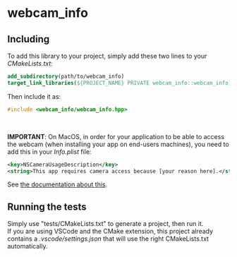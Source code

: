 # webcam_info

## Including

To add this library to your project, simply add these two lines to your *CMakeLists.txt*:
```cmake
add_subdirectory(path/to/webcam_info)
target_link_libraries(${PROJECT_NAME} PRIVATE webcam_info::webcam_info)
```

Then include it as:
```cpp
#include <webcam_info/webcam_info.hpp>
```
<br/>

**IMPORTANT**: On MacOS, in order for your application to be able to access the webcam (when installing your app on end-users machines), you need to add this in your *Info.plist* file:
```xml
<key>NSCameraUsageDescription</key>
<string>This app requires camera access because [your reason here].</string>
```
See [the documentation about this](https://developer.apple.com/documentation/bundleresources/information_property_list/protected_resources/requesting_authorization_for_media_capture_on_macos?language=objc).

## Running the tests

Simply use "tests/CMakeLists.txt" to generate a project, then run it.<br/>
If you are using VSCode and the CMake extension, this project already contains a *.vscode/settings.json* that will use the right CMakeLists.txt automatically.
